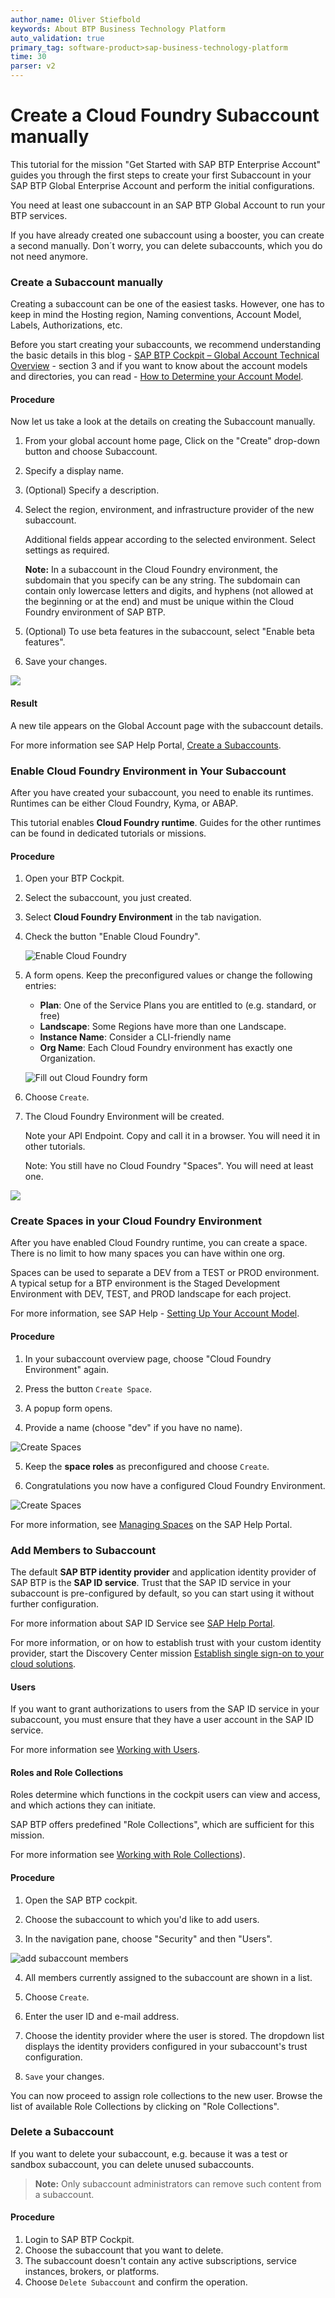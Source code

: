 ```yaml
---
author_name: Oliver Stiefbold
keywords: About BTP Business Technology Platform
auto_validation: true
primary_tag: software-product>sap-business-technology-platform
time: 30
parser: v2
---
```


# Create a Cloud Foundry Subaccount manually

This tutorial for the mission "Get Started with SAP BTP Enterprise Account" guides you through the first steps to create your first Subaccount in your SAP BTP Global Enterprise Account and perform the initial configurations.

You need at least one subaccount in an SAP BTP Global Account to run your BTP services. 

If you have already created one subaccount using a booster, you can create a second manually. Don´t worry, you can delete subaccounts, which you do not need anymore.


### Create a Subaccount manually


Creating a subaccount can be one of the easiest tasks. However, one has to keep in mind the Hosting region, Naming conventions, Account Model, Labels, Authorizations, etc.

Before you start creating your subaccounts, we recommend understanding the basic details in this blog - [SAP BTP Cockpit – Global Account Technical Overview](https://blogs.sap.com/2022/01/04/sap-btp-onboarding-series-sap-btp-cockpit-global-account-technical-overview/) - section 3 and if you want to know about the account models and directories, you can read - [How to Determine your Account Model](https://blogs.sap.com/2021/12/17/sap-btp-onboarding-series-how-to-determine-your-account-model/).


#### Procedure

Now let us take a look at the details on creating the Subaccount manually.

1. From your global account home page, Click on the "Create" drop-down button and choose Subaccount.

2. Specify a display name.

3. (Optional) Specify a description.

4. Select the region, environment, and infrastructure provider of the new subaccount. 

    Additional fields appear according to the selected environment. Select settings as required.

    **Note:** In a subaccount in the Cloud Foundry environment, the subdomain that you specify can be any string. The subdomain can contain only lowercase letters and digits, and hyphens (not allowed at the beginning or at the end) and must be unique within the Cloud Foundry environment of SAP BTP. 

5. (Optional) To use beta features in the subaccount, select "Enable beta features".

6. Save your changes.

![](images/3_9_suba_manual.png)


#### Result

A new tile appears on the Global Account page with the subaccount details. 

For more information see SAP Help Portal, [Create a Subaccounts](https://help.sap.com/docs/btp/sap-business-technology-platform/create-subaccount). 




### Enable Cloud Foundry Environment in Your Subaccount

After you have created your subaccount, you need to enable its runtimes. Runtimes can be either Cloud Foundry, Kyma, or ABAP. 

This tutorial enables **Cloud Foundry runtime**. Guides for the other runtimes can be found in dedicated tutorials or missions.



#### Procedure

1. Open your BTP Cockpit.
2. Select the subaccount, you just created.
3. Select **Cloud Foundry Environment** in the tab navigation.
4. Check the button "Enable Cloud Foundry".
   
    ![Enable Cloud Foundry](images/3_10_enable_cf.png)

5. A form opens. Keep the preconfigured values or change the following entries: 

    - **Plan**: One of the Service Plans you are entitled to (e.g. standard, or free)
    - **Landscape**: Some Regions have more than one Landscape.
    - **Instance Name**: Consider a CLI-friendly name 
    - **Org Name**: Each Cloud Foundry environment has exactly one Organization.
   
    ![Fill out Cloud Foundry form](images/3_11_enable_2.png)

6. Choose `Create`.

7. The Cloud Foundry Environment will be created.
   
    Note your API Endpoint. Copy and call it in a browser. You will need it in other tutorials. 

    Note: You still have no Cloud Foundry "Spaces". You will need at least one.

![](images/3_11_enable_3.png)


### Create Spaces in your Cloud Foundry Environment

After you have enabled Cloud Foundry runtime, you can create a space. There is no limit to how many spaces you can have within one org.

Spaces can be used to separate a DEV from a TEST or PROD environment. A typical setup for a BTP environment is the Staged Development Environment with DEV, TEST, and PROD landscape for each project.

For more information, see SAP Help - [Setting Up Your Account Model](https://help.sap.com/docs/btp/best-practices/setting-up-your-account-model?locale=en-US).

#### Procedure

1. In your subaccount overview page, choose "Cloud Foundry Environment" again.

2. Press the button `Create Space`.

3. A popup form opens.

4. Provide a name  (choose "dev" if you have no name).

![Create Spaces](images/3_12_spaces.png)

5. Keep the **space roles** as preconfigured and choose `Create`.

6. Congratulations you now have a configured Cloud Foundry Environment.

![Create Spaces](images/3_13_spaces_2.png)


For more information, see [Managing Spaces](https://help.sap.com/docs/BTP/65de2977205c403bbc107264b8eccf4b/managing-spaces?locale=en-US) on the SAP Help Portal.


### Add Members to Subaccount


The default **SAP BTP identity provider** and application identity provider of SAP BTP is the **SAP ID service**. Trust that the SAP ID service in your subaccount is pre-configured by default, so you can start using it without further configuration. 

For more information about SAP ID Service see [SAP Help Portal](https://help.sap.com/docs/BTP/65de2977205c403bbc107264b8eccf4b/default-identity-provider?locale=en-US).

For more information, or on how to establish trust with your custom identity provider, start the Discovery Center mission [Establish single sign-on to your cloud solutions](https://discovery-center.cloud.sap/missiondetail/3114/3151/).



#### Users

If you want to grant authorizations to users from the SAP ID service in your subaccount, you must ensure that they have a user account in the SAP ID service.

For more information see [Working with Users](https://help.sap.com/docs/btp/sap-business-technology-platform/working-with-users). 


#### Roles and Role Collections

Roles determine which functions in the cockpit users can view and access, and which actions they can initiate.

SAP BTP offers predefined "Role Collections", which are sufficient for this mission.

For more information see [Working with Role Collections](https://help.sap.com/docs/btp/sap-business-technology-platform/working-with-role-collections)). 



#### Procedure

1. Open the SAP BTP cockpit.

2. Choose the subaccount to which you'd like to add users.

3. In the navigation pane, choose "Security" and then "Users".

![add subaccount members](images/4_1_suba_members.png)

4. All members currently assigned to the subaccount are shown in a list.

5. Choose `Create`.

6. Enter the user ID and e-mail address.

7. Choose the identity provider where the user is stored. The dropdown list displays the identity providers configured in your subaccount's trust configuration.

8. `Save` your changes.


You can now proceed to assign role collections to the new user. Browse the list of available Role Collections by clicking on "Role Collections".





### Delete a Subaccount

If you want to delete your subaccount, e.g. because it was a test or sandbox subaccount, you can delete unused subaccounts.

>**Note:** Only subaccount administrators can remove such content from a subaccount.



#### Procedure

1. Login to SAP BTP Cockpit.
2. Choose the subaccount that you want to delete.
3. The subaccount doesn't contain any active subscriptions, service instances, brokers, or platforms.
4. Choose `Delete Subaccount` and confirm the operation.


